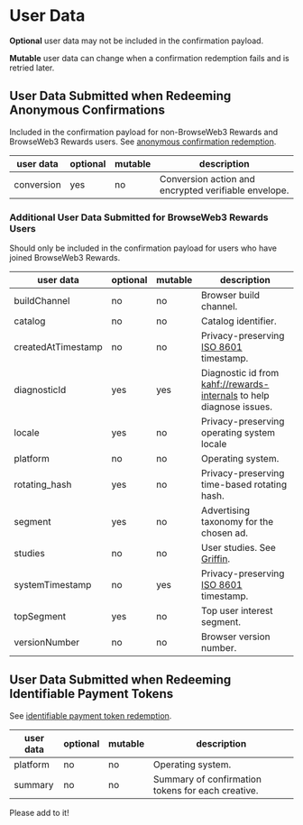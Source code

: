# User Data

**Optional** user data may not be included in the confirmation payload.

**Mutable** user data can change when a confirmation redemption fails and is retried later.

## User Data Submitted when Redeeming Anonymous Confirmations

Included in the confirmation payload for non-BrowseWeb3 Rewards and BrowseWeb3 Rewards users. See [anonymous confirmation redemption](../utility/redeem_confirmation/README.md).

| user data  | optional  | mutable  | description  |
|---|---|---|---|
| conversion  | yes  | no  | Conversion action and encrypted verifiable envelope.  |

### Additional User Data Submitted for BrowseWeb3 Rewards Users

Should only be included in the confirmation payload for users who have joined BrowseWeb3 Rewards.

| user data  | optional  | mutable  | description  |
|---|---|---|---|
| buildChannel  | no  | no  | Browser build channel.  |
| catalog  | no  | no  |  Catalog identifier.  |
| createdAtTimestamp  | no  | no  | Privacy-preserving [ISO 8601](https://en.wikipedia.org/wiki/ISO_8601) timestamp.  |
| diagnosticId  | yes  | yes  | Diagnostic id from [kahf://rewards-internals](kahf://rewards-internals) to help diagnose issues.  |
| locale  | yes  | no  | Privacy-preserving operating system locale  |
| platform  | no  | no  | Operating system.  |
| rotating_hash  | yes  | no  | Privacy-preserving time-based rotating hash.  |
| segment  | yes  | no  | Advertising taxonomy for the chosen ad.  |
| studies  | no  | no  | User studies. See [Griffin](https://github.com/brave/brave-browser/wiki/BrowseWeb3-Variations-(Griffin)).  |
| systemTimestamp  | no  | yes  | Privacy-preserving [ISO 8601](https://en.wikipedia.org/wiki/ISO_8601) timestamp.  |
| topSegment  | yes  | no  | Top user interest segment. |
| versionNumber  | no  | no  | Browser version number.  |

## User Data Submitted when Redeeming Identifiable Payment Tokens

See [identifiable payment token redemption](../utility/redeem_payment_tokens/README.md).

| user data  | optional  | mutable  | description  |
|---|---|---|---|
| platform  | no  | no  | Operating system.  |
| summary  | no  | no  | Summary of confirmation tokens for each creative.  |

Please add to it!

